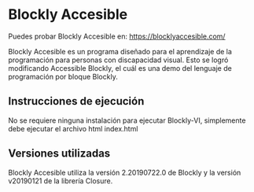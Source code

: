 # Blockly Accesible

Puedes probar Blockly Accesible en: https://blocklyaccesible.com/

Blockly Accesible es un programa diseñado para el aprendizaje de la programación para personas con discapacidad visual. Esto se logró modificando Accessible Blockly, el cuál es una demo del lenguaje de programación por bloque Blockly.

## Instrucciones de ejecución

No se requiere ninguna instalación para ejecutar Blockly-VI, simplemente debe ejecutar el archivo html index.html

## Versiones utilizadas

Blockly Accesible utiliza la versión 2.20190722.0 de Blockly y la versión v20190121 de la librería Closure.
